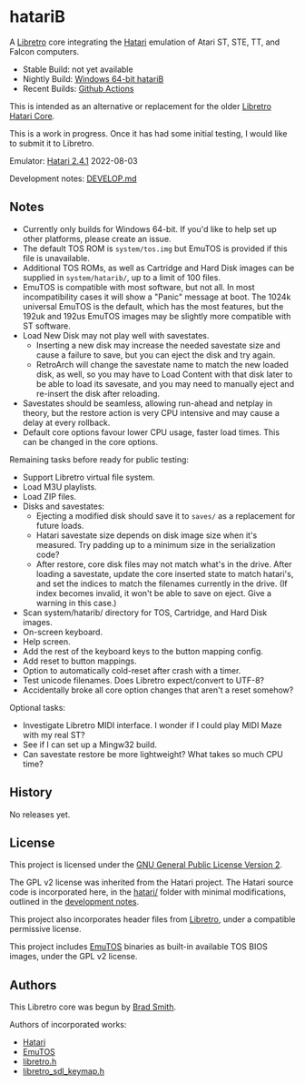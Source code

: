 # hatariB

A [Libretro](https://www.libretro.com/) core integrating the [Hatari](https://hatari.tuxfamily.org/) emulation of Atari ST, STE, TT, and Falcon computers.

* Stable Build: not yet available
* Nightly Build: [Windows 64-bit hatariB](https://nightly.link/bbbradsmith/hatariB/workflows/win64/main)
* Recent Builds: [Github Actions](https://github.com/bbbradsmith/hatariB/actions)

This is intended as an alternative or replacement for the older [Libretro Hatari Core](https://github.com/libretro/hatari).

This is a work in progress. Once it has had some initial testing, I would like to submit it to Libretro.

Emulator: [Hatari 2.4.1](https://git.tuxfamily.org/hatari/hatari.git/tag/?id=v2.4.1) 2022-08-03

Development notes: [DEVELOP.md](DEVELOP.md)

## Notes

* Currently only builds for Windows 64-bit. If you'd like to help set up other platforms, please create an issue.
* The default TOS ROM is `system/tos.img` but EmuTOS is provided if this file is unavailable.
* Additional TOS ROMs, as well as Cartridge and Hard Disk images can be supplied in `system/hatarib/`, up to a limit of 100 files.
* EmuTOS is compatible with most software, but not all. In most incompatibility cases it will show a "Panic" message at boot. The 1024k universal EmuTOS is the default, which has the most features, but the 192uk and 192us EmuTOS images may be slightly more compatible with ST software.
* Load New Disk may not play well with savestates.
  * Inserting a new disk may increase the needed savestate size and cause a failure to save, but you can eject the disk and try again.
  * RetroArch will change the savestate name to match the new loaded disk, as well, so you may have to Load Content with that disk later to be able to load its savesate, and you may need to manually eject and re-insert the disk after reloading.
* Savestates should be seamless, allowing run-ahead and netplay in theory, but the restore action is very CPU intensive and may cause a delay at every rollback.
* Default core options favour lower CPU usage, faster load times. This can be changed in the core options.

Remaining tasks before ready for public testing:
* Support Libretro virtual file system.
* Load M3U playlists.
* Load ZIP files.
* Disks and savestates:
  * Ejecting a modified disk should save it to `saves/` as a replacement for future loads.
  * Hatari savestate size depends on disk image size when it's measured. Try padding up to a minimum size in the serialization code?
  * After restore, core disk files may not match what's in the drive. After loading a savestate, update the core inserted state to match hatari's, and set the indices to match the filenames currently in the drive. (If index becomes invalid, it won't be able to save on eject. Give a warning in this case.)
* Scan system/hatarib/ directory for TOS, Cartridge, and Hard Disk images.
* On-screen keyboard.
* Help screen.
* Add the rest of the keyboard keys to the button mapping config.
* Add reset to button mappings.
* Option to automatically cold-reset after crash with a timer.
* Test unicode filenames. Does Libretro expect/convert to UTF-8?
* Accidentally broke all core option changes that aren't a reset somehow?

Optional tasks:
* Investigate Libretro MIDI interface. I wonder if I could play MIDI Maze with my real ST?
* See if I can set up a Mingw32 build.
* Can savestate restore be more lightweight? What takes so much CPU time?

## History

No releases yet.

## License

This project is licensed under the [GNU General Public License Version 2](LICENSE).

The GPL v2 license was inherited from the Hatari project. The Hatari source code is incorporated here, in the [hatari/](hatari/) folder with minimal modifications, outlined in the [development notes](DEVELOP.md).

This project also incorporates header files from [Libretro](https://github.com/libretro/), under a compatible permissive license.

This project includes [EmuTOS](https://emutos.sourceforge.io/) binaries as built-in available TOS BIOS images, under the GPL v2 license.

## Authors

This Libretro core was begun by [Brad Smith](https://github.com/bbbradsmith).

Authors of incorporated works:
* [Hatari](hatari/doc/authors.txt)
* [EmuTOS](https://raw.githubusercontent.com/emutos/emutos/master/doc/authors.txt)
* [libretro.h](https://github.com/libretro/libretro-common/blob/7edbfaf17baffa1b8a00231762aa7ead809711b5/include/libretro.h)
* [libretro_sdl_keymap.h](https://github.com/libretro/RetroArch/blob/b4143882245edd737c7e7c522b25e32f8d1f64ad/input/input_keymaps.c#L607)
